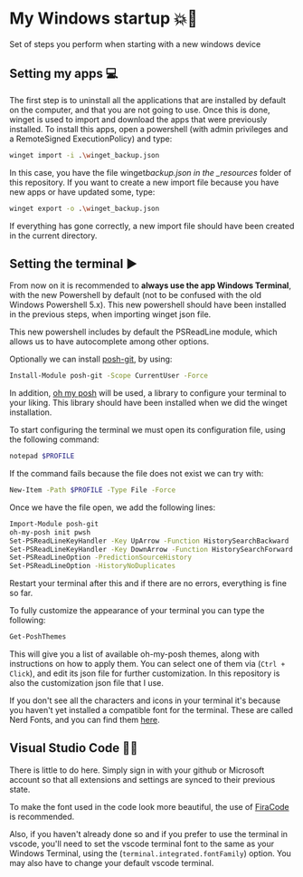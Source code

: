 # My Windows startup 💥💯

Set of steps you perform when starting with a new windows device

## Setting my apps 💻​

The first step is to uninstall all the applications that are installed by default on the computer, and that you are not going to use. Once this is done, winget is used to import and download the apps that were previously installed. To install this apps, open a powershell (with admin privileges and a RemoteSigned ExecutionPolicy) and type:

```sh
winget import -i .\winget_backup.json
```

In this case, you have the file winget*backup.json in the \_resources* folder of this repository. If you want to create a new import file because you have new apps or have updated some, type:

```sh
winget export -o .\winget_backup.json
```

If everything has gone correctly, a new import file should have been created in the current directory.

## Setting the terminal ▶️​

From now on it is recommended to **always use the app Windows Terminal**, with the new Powershell by default (not to be confused with the old Windows Powershell 5.x). This new powershell should have been installed in the previous steps, when importing winget json file.

This new powershell includes by default the PSReadLine module, which allows us to have autocomplete among other options.

Optionally we can install [posh-git](https://github.com/dahlbyk/posh-git), by using:

```sh
Install-Module posh-git -Scope CurrentUser -Force
```

In addition, [oh my posh](https://ohmyposh.dev/) will be used, a library to configure your terminal to your liking. This library should have been installed when we did the winget installation.

To start configuring the terminal we must open its configuration file, using the following command:

```sh
notepad $PROFILE
```

If the command fails because the file does not exist we can try with:

```sh
New-Item -Path $PROFILE -Type File -Force
```

Once we have the file open, we add the following lines:

```sh
Import-Module posh-git
oh-my-posh init pwsh
Set-PSReadLineKeyHandler -Key UpArrow -Function HistorySearchBackward
Set-PSReadLineKeyHandler -Key DownArrow -Function HistorySearchForward
Set-PSReadLineOption -PredictionSourceHistory
Set-PSReadLineOption -HistoryNoDuplicates
```

Restart your terminal after this and if there are no errors, everything is fine so far.

To fully customize the appearance of your terminal you can type the following:

```sh
Get-PoshThemes
```

This will give you a list of available oh-my-posh themes, along with instructions on how to apply them. You can select one of them via (`Ctrl + Click`), and edit its json file for further customization. In this repository is also the customization json file that I use.

If you don't see all the characters and icons in your terminal it's because you haven't yet installed a compatible font for the terminal. These are called Nerd Fonts, and you can find them [here](https://www.nerdfonts.com/font-downloads).

## Visual Studio Code 🧑‍💻​

There is little to do here. Simply sign in with your github or Microsoft account so that all extensions and settings are synced to their previous state.

To make the font used in the code look more beautiful, the use of [FiraCode](https://github.com/tonsky/FiraCode) is recommended.

Also, if you haven't already done so and if you prefer to use the terminal in vscode, you'll need to set the vscode terminal font to the same as your Windows Terminal, using the (`terminal.integrated.fontFamily`) option. You may also have to change your default vscode terminal.
